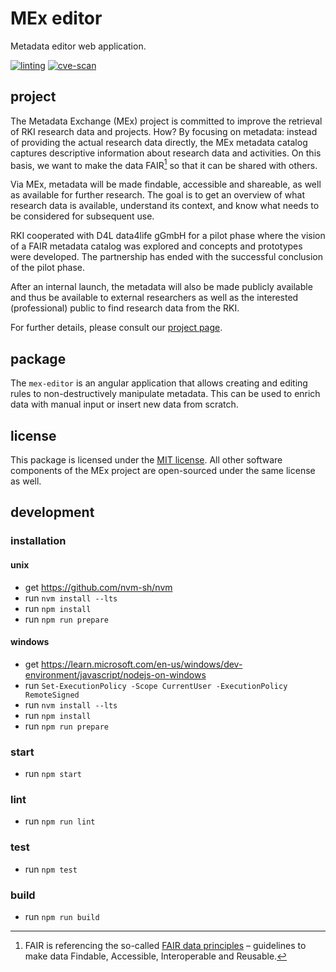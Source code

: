 # MEx editor

Metadata editor web application.

[![linting](https://github.com/robert-koch-institut/mex-editor/actions/workflows/linting.yml/badge.svg)](https://github.com/robert-koch-institut/mex-editor/actions/workflows/linting.yml)
[![cve-scan](https://github.com/robert-koch-institut/mex-editor/actions/workflows/cve-scan.yml/badge.svg)](https://github.com/robert-koch-institut/mex-editor/actions/workflows/cve-scan.yml)

## project

The Metadata Exchange (MEx) project is committed to improve the retrieval of RKI
research data and projects. How? By focusing on metadata: instead of providing the
actual research data directly, the MEx metadata catalog captures descriptive information
about research data and activities. On this basis, we want to make the data FAIR[^1] so
that it can be shared with others.

Via MEx, metadata will be made findable, accessible and shareable, as well as available
for further research. The goal is to get an overview of what research data is available,
understand its context, and know what needs to be considered for subsequent use.

RKI cooperated with D4L data4life gGmbH for a pilot phase where the vision of a
FAIR metadata catalog was explored and concepts and prototypes were developed.
The partnership has ended with the successful conclusion of the pilot phase.

After an internal launch, the metadata will also be made publicly available and thus be
available to external researchers as well as the interested (professional) public to
find research data from the RKI.

For further details, please consult our
[project page](https://www.rki.de/DE/Content/Forsch/MEx/MEx_node.html).

[^1]: FAIR is referencing the so-called
[FAIR data principles](https://www.go-fair.org/fair-principles/) – guidelines to make
data Findable, Accessible, Interoperable and Reusable.

## package

The `mex-editor` is an angular application that allows creating and editing rules to
non-destructively manipulate metadata. This can be used to enrich data with manual input
or insert new data from scratch.

## license

This package is licensed under the [MIT license](/LICENSE). All other software
components of the MEx project are open-sourced under the same license as well.

## development

### installation

#### unix

- get https://github.com/nvm-sh/nvm
- run `nvm install --lts`
- run `npm install`
- run `npm run prepare`

#### windows

- get https://learn.microsoft.com/en-us/windows/dev-environment/javascript/nodejs-on-windows
- run `Set-ExecutionPolicy -Scope CurrentUser -ExecutionPolicy RemoteSigned`
- run `nvm install --lts`
- run `npm install`
- run `npm run prepare`

### start

- run `npm start`

### lint

- run `npm run lint`

### test

- run `npm test`

### build

- run `npm run build`

